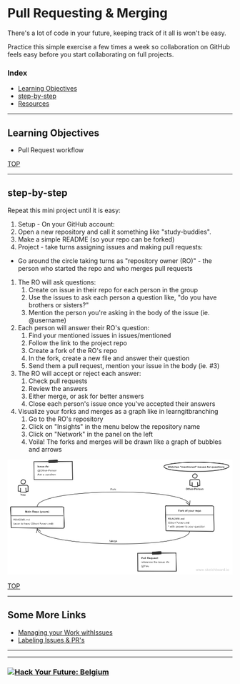 # Pull Requesting & Merging


There's a lot of code in your future, keeping track of it all is won't be easy.

Practice this simple exercise a few times a week so collaboration on GitHub feels easy before you start collaborating on full projects.


### Index
* [Learning Objectives](#learning-objectives)
* [step-by-step](#step-by-step)
* [Resources](#resources)

-------------

## Learning Objectives

* Pull Request workflow

[TOP](#index)

---

## step-by-step


Repeat this mini project until it is easy:
1. Setup - On your GitHub account:
  1. Open a new repository and call it something like "study-buddies".
  2. Make a simple README (so your repo can be forked)
2. Project - take turns assigning issues and making pull requests:
  * Go around the circle taking turns as "repository owner (RO)" - the person who started the repo and who merges pull requests
  1. The RO will ask questions:
      1. Create on issue in their repo for each person in the group
      1. Use the issues to ask each person a question like, "do you have brothers or sisters?"
      1. Mention the person you're asking in the body of the issue (ie. @username)
  2. Each person will answer their RO's question:
      1. Find your mentioned issues in issues/mentioned
      2. Follow the link to the project repo
      3. Create a fork of the RO's repo
      4. In the fork, create a new file and answer their question
      5. Send them a pull request, mention your issue in the body (ie. #3)
  3. The RO will accept or reject each answer:
      1. Check pull requests
      2. Review the answers
      3. Either merge, or ask for better answers
      4. Close each person's issue once you've accepted their answers
  4. Visualize your forks and merges as a graph like in learngitbranching
      1. Go to the RO's repository
      1. Click on "Insights" in the menu below the repository name
      1. Click on "Network" in the panel on the left
      1. Voila!  The forks and merges will be drawn like a graph of bubbles and arrows

![](./gh-chat-board.png)




[TOP](#index)

---

## Some More Links
* [Managing your Work withIssues](https://help.github.com/articles/managing-your-work-with-issues/)
* [Labeling Issues & PR's](https://help.github.com/articles/labeling-issues-and-pull-requests/)

---
---
### <a href="https://hackyourfuture.be" target="_blank"><img src="https://user-images.githubusercontent.com/18554853/63941625-4c7c3d00-ca6c-11e9-9a76-8d5e3632fe70.jpg" width="100" height="100" alt="Hack Your Future: Belgium"></a>
